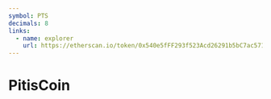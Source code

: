 ```yaml
---
symbol: PTS
decimals: 8
links:
  - name: explorer
    url: https://etherscan.io/token/0x540e5fFF293f523Acd26291b5bC7ac5713991FEb
---
```


# PitisCoin
